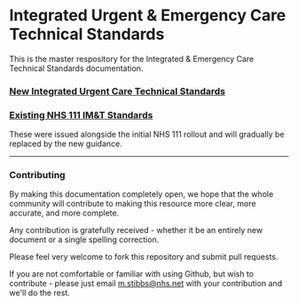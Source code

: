 # Integrated Urgent & Emergency Care Technical Standards

This is the master respository for the Integrated & Emergency Care Technical Standards documentation.



### [New Integrated Urgent Care Technical Standards](docs/index.md)

### [Existing NHS 111 IM&T Standards](nhs111_imt_standards/index.md)
These were issued alongside the initial NHS 111 rollout and will gradually be replaced by the new guidance.


----
### Contributing

By making this documentation completely open, we hope that the whole community will contribute to making this resource more clear, more accurate, and more complete.

Any contribution is gratefully received - whether it be an entirely new document or a single spelling correction. 

Please feel very welcome to fork this repository and submit pull requests.

If you are not comfortable or familiar with using Github, but wish to contribute - please just email m.stibbs@nhs.net with your contribution and we'll do the rest.
